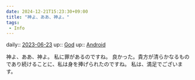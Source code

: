```yaml
---
date: 2024-12-21T15:23:30+09:00
title: "神よ、ああ、神よ。"
tags:
 - Info
---
```


daily:: [2023-06-23](/Daily_Note/2023-06-23.md)
up:: [God](../Bar/Novel/Topics/God.md)
up:: [Android](../Bar/Novel/Topics/Android.md)

神よ、ああ、神よ。
私に罪があるのですね。
良かった。貴方が清らかなるものであり続けることに、私は身を捧げられたのですね。
私は、満足でございます。